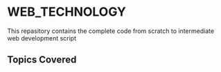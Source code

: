 # WEB_TECHNOLOGY

This repasitory contains the complete code from scratch to intermediate web development script


## Topics Covered







